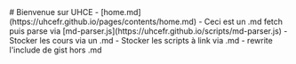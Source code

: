 <div class="card container text-font">
# Bienvenue sur UHCE
- [home.md](https://uhcefr.github.io/pages/contents/home.md)
- Ceci est un .md fetch puis parse via [md-parser.js](https://uhcefr.github.io/scripts/md-parser.js)
- Stocker les cours via un .md
- Stocker les scripts à link via .md
- rewrite l'include de gist hors .md
</div>
